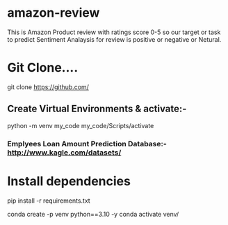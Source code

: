 # amazon-review
This is Amazon Product review with ratings score 0-5 so our target or task to predict Sentiment Analaysis for review is positive or negative or Netural.

# Git Clone....
git clone https://github.com/ 

## Create Virtual Environments & activate:- 
python -m venv my_code
my_code/Scripts/activate

### Emplyees Loan Amount Prediction Database:- http://www.kagle.com/datasets/

# Install dependencies
pip install -r requirements.txt

conda create -p venv python==3.10 -y 
conda activate venv/
